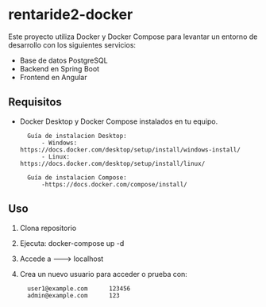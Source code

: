 # rentaride2-docker

Este proyecto utiliza Docker y Docker Compose para levantar un entorno de desarrollo con los siguientes servicios:

- Base de datos PostgreSQL
- Backend en Spring Boot
- Frontend en Angular

## Requisitos

- Docker Desktop y Docker Compose instalados en tu equipo.
  
        Guía de instalacion Desktop: 
            - Windows:  https://docs.docker.com/desktop/setup/install/windows-install/
            - Linux:    https://docs.docker.com/desktop/setup/install/linux/
  
        Guía de instalacion Compose: 
            -https://docs.docker.com/compose/install/
            
## Uso

1. Clona repositorio
2. Ejecuta: docker-compose up -d
3. Accede a ---> localhost
4. Crea un nuevo usuario para acceder o prueba con:
   
         user1@example.com      123456
         admin@example.com      123
